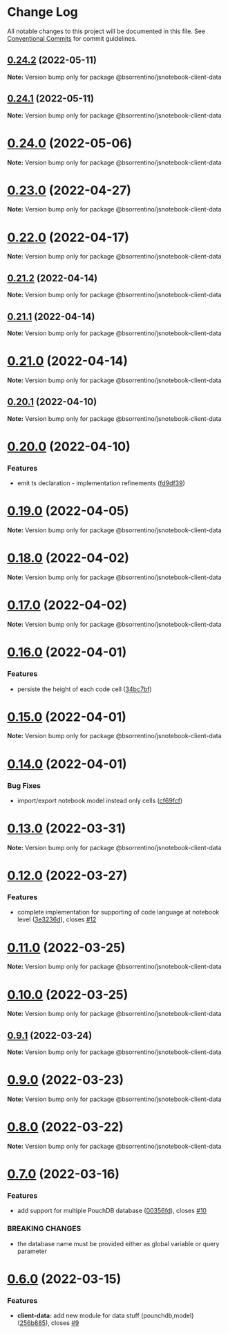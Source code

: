 # Change Log

All notable changes to this project will be documented in this file.
See [Conventional Commits](https://conventionalcommits.org) for commit guidelines.

## [0.24.2](https://github.com/bsorrentino/js-notebook/compare/v0.24.1...v0.24.2) (2022-05-11)

**Note:** Version bump only for package @bsorrentino/jsnotebook-client-data





## [0.24.1](https://github.com/bsorrentino/js-notebook/compare/v0.24.0...v0.24.1) (2022-05-11)

**Note:** Version bump only for package @bsorrentino/jsnotebook-client-data





# [0.24.0](https://github.com/bsorrentino/js-notebook/compare/v0.23.0...v0.24.0) (2022-05-06)

**Note:** Version bump only for package @bsorrentino/jsnotebook-client-data





# [0.23.0](https://github.com/bsorrentino/js-notebook/compare/v0.22.0...v0.23.0) (2022-04-27)

**Note:** Version bump only for package @bsorrentino/jsnotebook-client-data





# [0.22.0](https://github.com/bsorrentino/js-notebook/compare/v0.21.2...v0.22.0) (2022-04-17)

**Note:** Version bump only for package @bsorrentino/jsnotebook-client-data





## [0.21.2](https://github.com/bsorrentino/js-notebook/compare/v0.21.1...v0.21.2) (2022-04-14)

**Note:** Version bump only for package @bsorrentino/jsnotebook-client-data





## [0.21.1](https://github.com/bsorrentino/js-notebook/compare/v0.21.0...v0.21.1) (2022-04-14)

**Note:** Version bump only for package @bsorrentino/jsnotebook-client-data





# [0.21.0](https://github.com/bsorrentino/js-notebook/compare/v0.20.1...v0.21.0) (2022-04-14)

**Note:** Version bump only for package @bsorrentino/jsnotebook-client-data





## [0.20.1](https://github.com/bsorrentino/js-notebook/compare/v0.20.0...v0.20.1) (2022-04-10)

**Note:** Version bump only for package @bsorrentino/jsnotebook-client-data





# [0.20.0](https://github.com/bsorrentino/js-notebook/compare/v0.19.0...v0.20.0) (2022-04-10)


### Features

* emit ts declaration - implementation refinements ([fd9df39](https://github.com/bsorrentino/js-notebook/commit/fd9df3984eedff874b5853f5ae7d2a4c52472e82))





# [0.19.0](https://github.com/bsorrentino/js-notebook/compare/v0.18.0...v0.19.0) (2022-04-05)

**Note:** Version bump only for package @bsorrentino/jsnotebook-client-data





# [0.18.0](https://github.com/bsorrentino/js-notebook/compare/v0.17.0...v0.18.0) (2022-04-02)

**Note:** Version bump only for package @bsorrentino/jsnotebook-client-data





# [0.17.0](https://github.com/bsorrentino/js-notebook/compare/v0.16.0...v0.17.0) (2022-04-02)

**Note:** Version bump only for package @bsorrentino/jsnotebook-client-data





# [0.16.0](https://github.com/bsorrentino/js-notebook/compare/v0.15.0...v0.16.0) (2022-04-01)


### Features

* persiste the height of each code cell ([34bc7bf](https://github.com/bsorrentino/js-notebook/commit/34bc7bfde6bb96aecc7fe345ec6235502d165315))





# [0.15.0](https://github.com/bsorrentino/js-notebook/compare/v0.14.0...v0.15.0) (2022-04-01)

**Note:** Version bump only for package @bsorrentino/jsnotebook-client-data





# [0.14.0](https://github.com/bsorrentino/js-notebook/compare/v0.13.0...v0.14.0) (2022-04-01)


### Bug Fixes

* import/export notebook model instead only cells ([cf69fcf](https://github.com/bsorrentino/js-notebook/commit/cf69fcfa214b2afb21250a7128f43908efb59a9f))





# [0.13.0](https://github.com/bsorrentino/js-notebook/compare/v0.12.0...v0.13.0) (2022-03-31)

**Note:** Version bump only for package @bsorrentino/jsnotebook-client-data





# [0.12.0](https://github.com/bsorrentino/js-notebook/compare/v0.11.0...v0.12.0) (2022-03-27)


### Features

* complete implementation for supporting of code language at notebook level ([3e3236d](https://github.com/bsorrentino/js-notebook/commit/3e3236db92b23ac397a7118bdbc8e622287978b8)), closes [#12](https://github.com/bsorrentino/js-notebook/issues/12)





# [0.11.0](https://github.com/bsorrentino/js-notebook/compare/v0.10.0...v0.11.0) (2022-03-25)

**Note:** Version bump only for package @bsorrentino/jsnotebook-client-data





# [0.10.0](https://github.com/bsorrentino/js-notebook/compare/v0.9.1...v0.10.0) (2022-03-25)

**Note:** Version bump only for package @bsorrentino/jsnotebook-client-data





## [0.9.1](https://github.com/bsorrentino/js-notebook/compare/v0.9.0...v0.9.1) (2022-03-24)

**Note:** Version bump only for package @bsorrentino/jsnotebook-client-data





# [0.9.0](https://github.com/bsorrentino/js-notebook/compare/v0.8.0...v0.9.0) (2022-03-23)

**Note:** Version bump only for package @bsorrentino/jsnotebook-client-data





# [0.8.0](https://github.com/bsorrentino/js-notebook/compare/v0.7.0...v0.8.0) (2022-03-22)

**Note:** Version bump only for package @bsorrentino/jsnotebook-client-data





# [0.7.0](https://github.com/bsorrentino/js-notebook/compare/v0.6.0...v0.7.0) (2022-03-16)


### Features

* add support for multiple PouchDB database ([00356fd](https://github.com/bsorrentino/js-notebook/commit/00356fd7f1f42ad094202fce2cd5f3341d03e2fc)), closes [#10](https://github.com/bsorrentino/js-notebook/issues/10)


### BREAKING CHANGES

* the database name must be provided either as global variable or query parameter





# [0.6.0](https://github.com/bsorrentino/js-notebook/compare/v0.5.2...v0.6.0) (2022-03-15)


### Features

* **client-data:** add new module for data stuff (pounchdb,model) ([256b885](https://github.com/bsorrentino/js-notebook/commit/256b885b300278e4eff8ae94a3068ee68a56fedc)), closes [#9](https://github.com/bsorrentino/js-notebook/issues/9)
